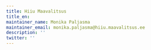 ```yaml
---
title: Hiiu Maavalitsus
title_en:
maintainer_name: Monika Paljasma
maintainer_email: monika.paljasma@hiiu.maavalitsus.ee
description: ''
twitter: ''
---
```

